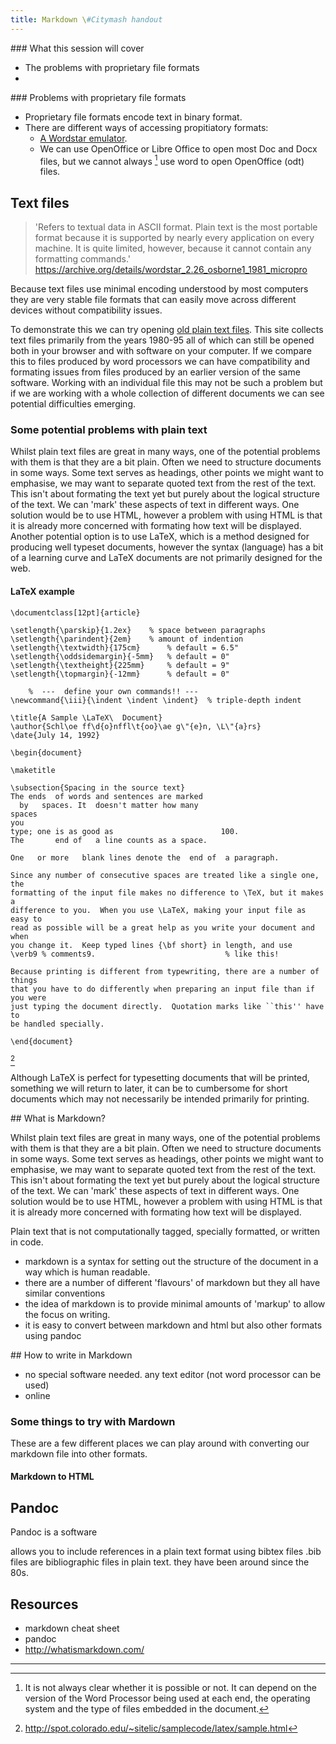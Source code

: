 ```yaml
---
title: Markdown \#Citymash handout
---
```


### What this session will cover 
* The problems with proprietary file formats
* 

### Problems with proprietary file formats

* Proprietary file formats encode text in binary format. 
* There are different ways of accessing propitiatory formats: 
    - [A Wordstar emulator](https://goo.gl/Nuystv). 
    - We can use OpenOffice or Libre Office to open most Doc and Docx files, but we cannot always [^1] use word to open OpenOffice (odt) files. 

## Text files 

> 'Refers to textual data in ASCII format. Plain text is the most portable format because it is supported by nearly every application on every machine. It is quite limited, however, because it cannot contain any formatting commands.' https://archive.org/details/wordstar_2.26_osborne1_1981_micropro

Because text files use minimal encoding understood by most computers they are very stable file formats that can easily move across different devices without compatibility issues. 

To demonstrate this we can try opening [old plain text files](http://textfiles.com/100/whytext.oct). This site collects text files primarily from the years 1980-95 all of which can still be opened both in your browser and with software on your computer. If we compare this to files produced by word processors we can have compatibility and formating issues from files produced by an earlier version of the same software. Working with an individual file this may not be such a problem but if we are working with a whole collection of different documents we can see potential difficulties emerging. 

### Some potential problems with plain text

Whilst plain text files are great in many ways, one of the potential problems with them is that they are a bit plain. Often we need to structure documents in some ways. Some text serves as headings, other points we might want to emphasise, we may want to separate quoted text from the rest of the text. This isn't about formating the text yet but purely about the logical structure of the text. We can 'mark' these aspects of text in different ways. One solution would be to use HTML, however a problem with using HTML is that it is already more concerned with formating how text will be displayed. Another potential option is to use LaTeX, which is a method designed for producing well typeset documents, however the syntax (language) has a bit of a learning curve and LaTeX documents are not primarily designed for the web. 

#### LaTeX example

    \documentclass[12pt]{article}

    \setlength{\parskip}{1.2ex}    % space between paragraphs
    \setlength{\parindent}{2em}    % amount of indention
    \setlength{\textwidth}{175cm}      % default = 6.5"
    \setlength{\oddsidemargin}{-5mm}   % default = 0"
    \setlength{\textheight}{225mm}     % default = 9"
    \setlength{\topmargin}{-12mm}      % default = 0"

        %  ---  define your own commands!! ---
    \newcommand{\iii}{\indent \indent \indent}  % triple-depth indent

    \title{A Sample \LaTeX\  Document}
    \author{Schl\oe ff\d{o}nffl\t{oo}\ae g\"{e}n, \L\"{a}rs}
    \date{July 14, 1992}

    \begin{document}
                   
    \maketitle

    \subsection{Spacing in the source text}
    The ends  of words and sentences are marked
      by   spaces. It  doesn't matter how many
    spaces
    you
    type; one is as good as                        100.
    The       end of   a line counts as a space.

    One   or more   blank lines denote the  end of  a paragraph.

    Since any number of consecutive spaces are treated like a single one, the
    formatting of the input file makes no difference to \TeX, but it makes a
    difference to you.  When you use \LaTeX, making your input file as easy to
    read as possible will be a great help as you write your document and when
    you change it.  Keep typed lines {\bf short} in length, and use
    \verb9 % comments9.                             % like this!

    Because printing is different from typewriting, there are a number of things
    that you have to do differently when preparing an input file than if you were
    just typing the document directly.  Quotation marks like ``this'' have to
    be handled specially.
     
    \end{document}      
[^2]

Although LaTeX is perfect for typesetting documents that will be printed, something we will return to later, it can be to cumbersome for short documents which may not necessarily be intended primarily for printing. 

## What is Markdown?

Whilst plain text files are great in many ways, one of the potential problems with them is that they are a bit plain. Often we need to structure documents in some ways. Some text serves as headings, other points we might want to emphasise, we may want to separate quoted text from the rest of the text. This isn't about formating the text yet but purely about the logical structure of the text. We can 'mark' these aspects of text in different ways. One solution would be to use HTML, however a problem with using HTML is that it is already more concerned with formating how text will be displayed.



Plain text that is not computationally tagged, specially formatted, or written in code.
* markdown is a syntax for setting out the structure of the document in a way which is human readable. 
* there are a number of different 'flavours' of markdown but they all have similar conventions 
* the idea of markdown is to provide minimal amounts of 'markup' to allow the focus on writing. 
* it is easy to convert between markdown and html but also other formats using pandoc 


## How to write in Markdown

* no special software needed. any text editor (not word processor can be used)
* online 

### Some things to try with Mardown 
These are a few different places we can play around with converting our markdown file into other formats. 

#### Markdown to HTML

## Pandoc 

Pandoc is a software 

allows you to include references in a plain text format using bibtex files 
.bib files are bibliographic files in plain text. 
they have been around since the 80s. 


## Resources

* markdown cheat sheet 
* pandoc 
* http://whatismarkdown.com/

---
[^1]: It is not always clear whether it is possible or not. It can depend on the version of the Word Processor being used at each end, the operating system and the type of files embedded in the document. 

[^2]: http://spot.colorado.edu/~sitelic/samplecode/latex/sample.html 
